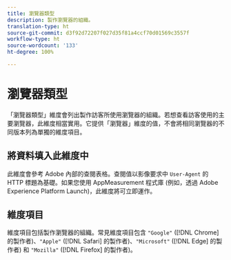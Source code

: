 ```yaml
---
title: 瀏覽器類型
description: 製作瀏覽器的組織。
translation-type: ht
source-git-commit: d3f92d72207f027d35f81a4ccf70d01569c3557f
workflow-type: ht
source-wordcount: '133'
ht-degree: 100%

---
```



# 瀏覽器類型

「瀏覽器類型」維度會列出製作訪客所使用瀏覽器的組織。若想查看訪客使用的主要瀏覽器，此維度相當實用。它提供「瀏覽器」維度的值，不會將相同瀏覽器的不同版本列為單獨的維度項目。

## 將資料填入此維度中

此維度會參考 Adobe 內部的查閱表格。查閱值以影像要求中 `User-Agent` 的 HTTP 標題為基礎。如果您使用 AppMeasurement 程式庫 (例如，透過 Adobe Experience Platform Launch)，此維度將可立即運作。

## 維度項目

維度項目包括製作瀏覽器的組織。常見維度項目包含 `"Google"` ([!DNL Chrome] 的製作者)、`"Apple"` ([!DNL Safari] 的製作者)、`"Microsoft"` ([!DNL Edge] 的製作者) 和 `"Mozilla"` ([!DNL Firefox] 的製作者)。

